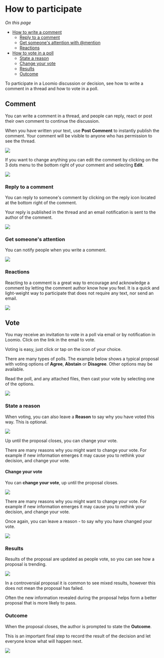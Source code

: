 # How to participate

*On this page*
- [How to write a comment](#comment)
  - [Reply to a comment](reply-to-a-comment)
  - [Get someone's attention with @mention](#get-someones-attention)
  - [Reactions](#reactions)
- [How to vote in a poll](#vote)
  - [State a reason](#state-a-reason)
  - [Change your vote](#change-your-vote)
  - [Results](#results)
  - [Outcome](#outcome)

To participate in a Loomio discussion or decision, see how to write a comment in a thread and how to vote in a poll.

## Comment

You can write a comment in a thread, and people can reply, react or post their own comment to continue the discussion.

When you have written your text, use **Post Comment** to instantly publish the comment. Your comment will be visible to anyone who has permission to see the thread. 

![](comment.png#width-90)

If you want to change anything you can edit the comment by clicking on the 3 dots menu to the bottom right of your comment and selecting **Edit**.

![](comment_edit.png#width-90)

### Reply to a comment

You can reply to someone's comment by clicking on the reply icon located at the bottom right of the comment.  

Your reply is published in the thread and an email notification is sent to the author of the comment.

![](comment_reply.png#width-90)

### Get someone's attention

You can notify people when you write a comment.

![](comment_mention.png#width-90)

### Reactions

Reacting to a comment is a great way to encourage and acknowledge a comment by letting the comment author know how you feel.  It is a quick and light-weight way to participate that does not require any text, nor send an email.

![](reaction.png#width-90)

## Vote

You may receive an invitation to vote in a poll via email or by notification in Loomio. Click on the link in the email to vote.

Voting is easy, just click or tap on the icon of your choice.

There are many types of polls. The example below shows a typical proposal with voting options of **Agree**, **Abstain** or **Disagree**. Other options may be available.

Read the poll, and any attached files, then cast your vote by selecting one of the options.

![](proposal_vote.png#width-90)

### State a reason

When voting, you can also leave a **Reason** to say why you have voted this way. This is optional.

![](vote_reason.png#width-90)

Up until the proposal closes, you can change your vote.  

There are many reasons why you might want to change your vote. For example if new information emerges it may cause you to rethink your decision, and change your vote.

#### Change your vote

You can **change your vote**, up until the proposal closes.

![](vote_change.png#width-90)

There are many reasons why you might want to change your vote. For example if new information emerges it may cause you to rethink your decision, and change your vote.

Once again, you can leave a reason - to say why you have changed your vote.

![](vote_edit.png#width-90)

### Results

Results of the proposal are updated as people vote, so you can see how a proposal is trending.

![](results.png#width-90)

In a controversial proposal it is common to see mixed results, however this does not mean the proposal has failed.  

Often the new information revealed during the proposal helps form a better proposal that is more likely to pass.

### Outcome

When the proposal closes, the author is prompted to state the **Outcome**.

This is an important final step to record the result of the decision and let everyone know what will happen next.

![](outcome.png#width-90)
